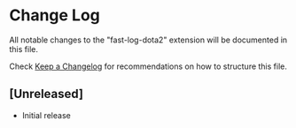 # Change Log

All notable changes to the "fast-log-dota2" extension will be documented in this file.

Check [Keep a Changelog](http://keepachangelog.com/) for recommendations on how to structure this file.

## [Unreleased]

- Initial release